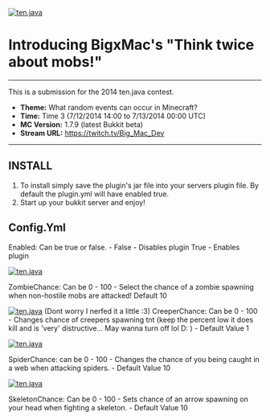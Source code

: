 [![ten.java](https://cdn.mediacru.sh/hu4CJqRD7AiB.svg)](https://tenjava.com/)

Introducing BigxMac's "Think twice about mobs!"
==============================

------------------------------------------------------------------------------

This is a submission for the 2014 ten.java contest.

- __Theme:__ What random events can occur in Minecraft?
- __Time:__ Time 3 (7/12/2014 14:00 to 7/13/2014 00:00 UTC)
- __MC Version:__ 1.7.9 (latest Bukkit beta)
- __Stream URL:__ https://twitch.tv/Big_Mac_Dev

------------------------------------------------------------------------------

INSTALL
-------

1. To install simply save the plugin's jar file into your servers plugin file. By default the plugin.yml will have enabled true.
2. Start up your bukkit server and enjoy!


Config.Yml
----------

Enabled:
    Can be true or false. -
    False - Disables plugin
    True - Enables plugin
    
    
[![ten.java](http://i327.photobucket.com/albums/k448/Big_Mac_24/2014-07-12_191513_zpsb703d5b4.png)]()   
    
ZombieChance:
    Can be 0 - 100 - 
    Select the chance of a zombie spawning when non-hostile mobs are attacked! Default 10


[![ten.java](http://i327.photobucket.com/albums/k448/Big_Mac_24/2014-07-12_183807_zps311bb851.png)]()
(Dont worry I nerfed it a little :3)
CreeperChance:
    Can be 0 - 100 -
    Changes chance of creepers spawning tnt (keep the percent low it does kill and is 'very' distructive... May wanna turn off lol D: ) - Default Value 1


[![ten.java](http://i327.photobucket.com/albums/k448/Big_Mac_24/2014-07-12_183900_zps95874228.png)]()

SpiderChance:
    can be 0 - 100 -
    Changes the chance of you being caught in a web when attacking spiders. - Default Value 10

[![ten.java](http://i327.photobucket.com/albums/k448/Big_Mac_24/2014-07-12_184004_zpsa897dd1c.png)]()

SkeletonChance:
    Can be 0 - 100 - 
    Sets chance of an arrow spawning on your head when fighting a skeleton. - Default Value 10 
